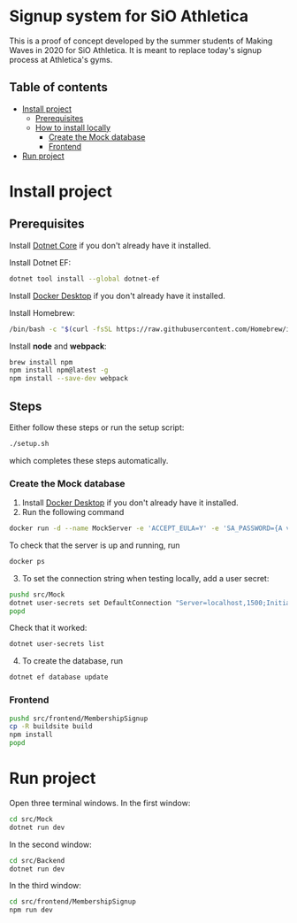 # Signup system for SiO Athletica
This is a proof of concept developed by the summer students of Making Waves in 2020 for SiO Athletica. It is meant to replace today's signup process at Athletica's gyms. 

## Table of contents
- [Install project](#install-project)
  - [Prerequisites](#prerequisites)
  - [How to install locally](#how-to-install-locally)
    - [Create the Mock database](#create-the-mock-database)
    - [Frontend](#frontend)
- [Run project](#run-project)
    

# Install project
## Prerequisites
Install [Dotnet Core](https://dotnet.microsoft.com/download) if you don't already have it installed.

Install Dotnet EF:
```bash
dotnet tool install --global dotnet-ef
```

Install [Docker Desktop](https://www.docker.com/get-started) if you don't already have it installed.

Install Homebrew:
```bash
/bin/bash -c "$(curl -fsSL https://raw.githubusercontent.com/Homebrew/install/master/install.sh)"
```

Install **node** and **webpack**:

```bash
brew install npm
npm install npm@latest -g
npm install --save-dev webpack
```

## Steps
Either follow these steps or run the setup script:
```bash
./setup.sh
```
which completes these steps automatically.

### Create the Mock database
1. Install [Docker Desktop](https://www.docker.com/get-started) if you don't already have it installed.
2. Run the following command

```bash
docker run -d --name MockServer -e 'ACCEPT_EULA=Y' -e 'SA_PASSWORD={A very secret password}' -p 1500:1433 mcr.microsoft.com/mssql/server:2019-latest
```

To check that the server is up and running, run

```bash
docker ps
```

3. To set the connection string when testing locally, add a user secret:

```bash
pushd src/Mock
dotnet user-secrets set DefaultConnection "Server=localhost,1500;Initial Catalog=MockDB;User ID=sa;Password={The very secret password}"
popd
```

Check that it worked:

```bash
dotnet user-secrets list
```

4. To create the database, run

```bash
dotnet ef database update
```


### Frontend
```bash
pushd src/frontend/MembershipSignup
cp -R buildsite build
npm install
popd
```

# Run project
Open three terminal windows.
In the first window:
```bash
cd src/Mock
dotnet run dev
```

In the second window:
```bash
cd src/Backend
dotnet run dev
```

In the third window:
```bash
cd src/frontend/MembershipSignup
npm run dev
```
